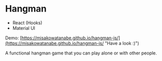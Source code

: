 # Hangman
- React (Hooks)
- Material UI

Demo: [https://misakowatanabe.github.io/hangman-js/](https://misakowatanabe.github.io/hangman-js/ "Have a look :)")

A functional hangman game that you can play alone or with other people.